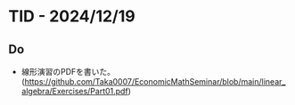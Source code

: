 # TID - 2024/12/19
<!--
## Learnings
- 
- 
-->


## Do
- 線形演習のPDFを書いた。 (https://github.com/Taka0007/EconomicMathSeminar/blob/main/linear_algebra/Exercises/Part01.pdf)
